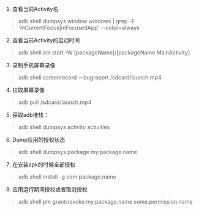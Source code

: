 1. 查看当前Activity名
> adb shell dumpsys window windows | grep -E 'mCurrentFocus|mFocusedApp' --color=always
2. 查看当前Activity的启动时间
> adb shell am start -W [packageName]/[packageName.MainActivity]
3. 录制手机屏幕录像
> adb shell screenrecord —bugreport /sdcard/launch.mp4
4. 拉取屏幕录像
> adb pull /sdcard/launch.mp4
5. 获取adb堆栈：
> adb shell dumpsys activity activities
6. Dump应用的授权状态
> adb shell dumpsys package my.package.name
7. 在安装apk的时候全部授权
> adb shell install -g com.package.name
8. 应用运行期间授权或者取消授权
> adb shell pm grant/revoke my.package.name some.permission.name